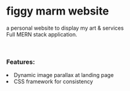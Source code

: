 # figgy marm website

<p> a personal website to display my art & services <br/>
Full MERN stack application.</p><br />
<h3>Features:</h3>
<li>Dynamic image parallax at landing page<br />
<li>CSS framework for consistency<br />
</li>
